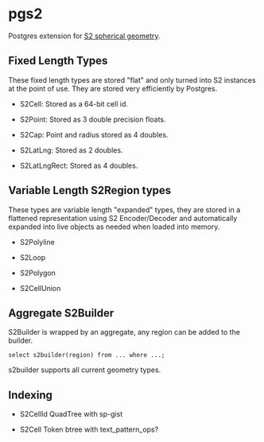 # pgs2

Postgres extension for [S2 spherical geometry](https://s2geometry.io/).

## Fixed Length Types

These fixed length types are stored "flat" and only turned into S2
instances at the point of use.  They are stored very efficiently by
Postgres.

  - S2Cell: Stored as a 64-bit cell id.
  
  - S2Point: Stored as 3 double precision floats.

  - S2Cap: Point and radius stored as 4 doubles.

  - S2LatLng: Stored as 2 doubles.

  - S2LatLngRect: Stored as 4 doubles.

## Variable Length S2Region types

These types are variable length "expanded" types, they are stored in a
flattened representation using S2 Encoder/Decoder and automatically
expanded into live objects as needed when loaded into memory.

  - S2Polyline

  - S2Loop

  - S2Polygon

  - S2CellUnion

## Aggregate S2Builder

S2Builder is wrapped by an aggregate, any region can be added to the
builder.

  `select s2builder(region) from ... where ...;`
  
s2builder supports all current geometry types.

## Indexing

  - S2CellId QuadTree with sp-gist
  
  - S2Cell Token btree with text_pattern_ops?
  
